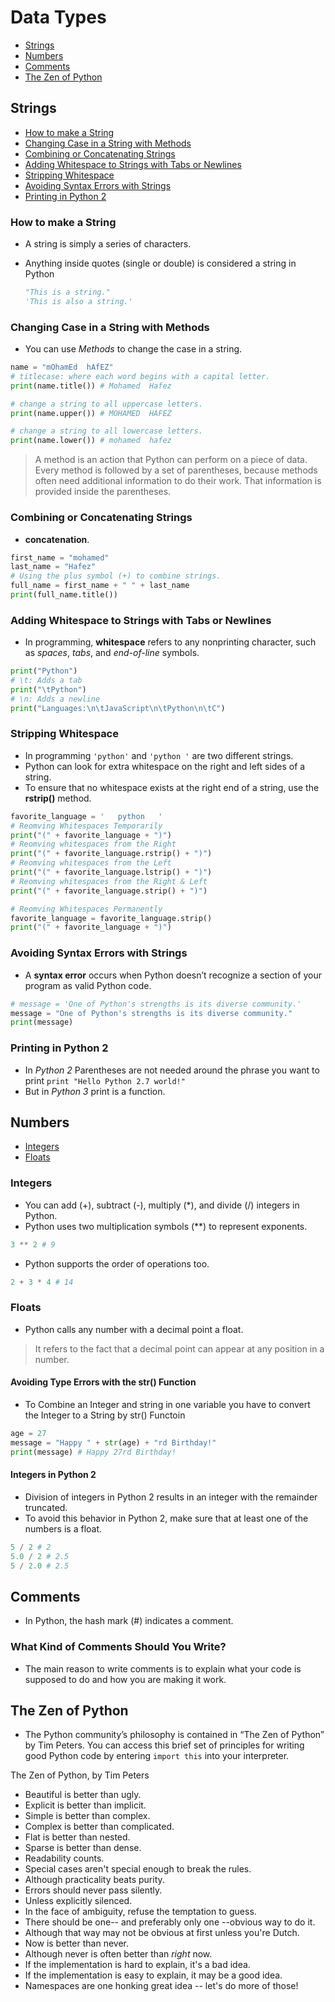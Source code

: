 # Data Types

- [Strings](#strings)
- [Numbers](#numbers)
- [Comments](#comments)
- [The Zen of Python](#the-zen-of-python)

## Strings

- [How to make a String](#how-to-make-a-string)
- [Changing Case in a String with Methods](#changing-case-in-a-string-with-methods)
- [Combining or Concatenating Strings](#combining-or-concatenating-strings)
- [Adding Whitespace to Strings with Tabs or Newlines](#adding-whitespace-to-strings-with-tabs-or-newlines)
- [Stripping Whitespace](#stripping-whitespace)
- [Avoiding Syntax Errors with Strings](#avoiding-syntax-errors-with-strings)
- [Printing in Python 2](#printing-in-python-2)

### How to make a String

- A string is simply a series of characters.
- Anything inside quotes (single or double) is considered a string in Python

  ```py
  "This is a string."
  'This is also a string.'
  ```

### Changing Case in a String with Methods

- You can use *Methods* to change the case in a string.

```py
name = "mOhamEd  hAfEZ"
# titlecase: where each word begins with a capital letter.
print(name.title()) # Mohamed  Hafez

# change a string to all uppercase letters.
print(name.upper()) # MOHAMED  HAFEZ

# change a string to all lowercase letters.
print(name.lower()) # mohamed  hafez
```

> A method is an action that Python can perform on a piece of data.
> Every method is followed by a set of parentheses, because methods often need additional information to do their work. That information is provided inside the parentheses.

### Combining or Concatenating Strings

- **concatenation**.

```py
first_name = "mohamed"
last_name = "Hafez"
# Using the plus symbol (+) to combine strings.
full_name = first_name + " " + last_name
print(full_name.title())
```

### Adding Whitespace to Strings with Tabs or Newlines

- In programming, **whitespace** refers to any nonprinting character, such as *spaces*, *tabs*, and *end-of-line* symbols.

```py
print("Python")
# \t: Adds a tab
print("\tPython")
# \n: Adds a newline
print("Languages:\n\tJavaScript\n\tPython\n\tC")
```

### Stripping Whitespace

- In programming ```'python'``` and ```'python '``` are two different strings.
- Python can look for extra whitespace on the right and left sides of a string.
- To ensure that no whitespace exists at the right end of a string, use
the **rstrip()** method.

```py
favorite_language = '   python   '
# Reomving Whitespaces Temporarily
print("(" + favorite_language + ")")
# Reomving whitespaces from the Right
print("(" + favorite_language.rstrip() + ")")
# Reomving whitespaces from the Left
print("(" + favorite_language.lstrip() + ")")
# Reomving whitespaces from the Right & Left
print("(" + favorite_language.strip() + ")")

# Reomving Whitespaces Permanently
favorite_language = favorite_language.strip()
print("(" + favorite_language + ")")
```

### Avoiding Syntax Errors with Strings

- A **syntax error** occurs when Python doesn’t recognize a section of your program as valid Python code.

```py
# message = 'One of Python's strengths is its diverse community.' 
message = "One of Python's strengths is its diverse community."
print(message)

```

### Printing in Python 2

- In *Python 2* Parentheses are not needed around the phrase you want to print
  ```print "Hello Python 2.7 world!"```
- But in *Python 3* print is a function.

## Numbers

- [Integers](#integers)
- [Floats](#floats)

### Integers

- You can add (+), subtract (-), multiply (*), and divide (/) integers in Python.
- Python uses two multiplication symbols (**) to represent exponents.

```py
3 ** 2 # 9
```

- Python supports the order of operations too.

```py
2 + 3 * 4 # 14
```

### Floats

- Python calls any number with a decimal point a float.

> It refers to the fact that a decimal point can appear at any position in a number.

#### Avoiding Type Errors with the str() Function

- To Combine an Integer and string in one variable you have to convert the Integer to a String by str() Functoin

```py
age = 27
message = "Happy " + str(age) + "rd Birthday!"
print(message) # Happy 27rd Birthday!
```

#### Integers in Python 2

- Division of integers in Python 2 results in an integer with the remainder truncated.
- To avoid this behavior in Python 2, make sure that at least one of the numbers is a float.

```py
5 / 2 # 2
5.0 / 2 # 2.5
5 / 2.0 # 2.5
```

## Comments

- In Python, the hash mark (#) indicates a comment.

### What Kind of Comments Should You Write?

- The main reason to write comments is to explain what your code is supposed to do and how you are making it work.

## The Zen of Python

- The Python community’s philosophy is contained in “The Zen of Python” by Tim Peters. You can access this brief set of principles for writing good Python code by entering ```import this``` into your interpreter.

The Zen of Python, by Tim Peters

- Beautiful is better than ugly.
- Explicit is better than implicit.
- Simple is better than complex.
- Complex is better than complicated.
- Flat is better than nested.
- Sparse is better than dense.
- Readability counts.
- Special cases aren't special enough to break the rules.
- Although practicality beats purity.
- Errors should never pass silently.
- Unless explicitly silenced.
- In the face of ambiguity, refuse the temptation to guess.
- There should be one-- and preferably only one --obvious way to do it.
- Although that way may not be obvious at first unless you're Dutch.
- Now is better than never.
- Although never is often better than *right* now.
- If the implementation is hard to explain, it's a bad idea.
- If the implementation is easy to explain, it may be a good idea.
- Namespaces are one honking great idea -- let's do more of those!
